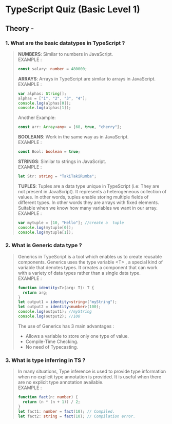 # TypeScript Quiz (Basic Level 1)

## Theory -

### 1. What are the basic datatypes in TypeScript ?

> **NUMBERS**: Similar to numbers in JavaScript.<br>
> EXAMPLE :
>
> ```ts
> const salary: number = 480000;
> ```
>
> **ARRAYS**: Arrays in TypeScript are similar to arrays in JavaScript.<br>
> EXAMPLE :
>
> ```ts
> var alphas: String[];
> alphas = ["1", "2", "3", "4"];
> console.log(alphas[0]);
> console.log(alphas[1]);
> ```
>
> Another Example:
>
> ```ts
> const arr: Array<any> = [68, true, "cherry"];
> ```
>
> **BOOLEANS**: Work in the same way as in JavaScript.<br>
> EXAMPLE :
>
> ```ts
> const Bool: boolean = true;
> ```
>
> **STRINGS**: Similar to strings in JavaScript.<br>
> EXAMPLE :
>
> ```ts
> let Str: string = "TakiTakiRumba";
> ```
>
> **TUPLES**: Tuples are a data type unique in TypeScript (i.e: They are not present in JavaScript). It represents a heterogeneous collection of values. In other words, tuples enable storing multiple fields of different types. In other words they are arrays with fixed elements. Suitable when we know how many variables we want in our array.<br>
> EXAMPLE :
>
> ```ts
> var mytuple = [10, "Hello"]; //create a  tuple
> console.log(mytuple[0]);
> console.log(mytuple[1]);
> ```

### 2. What is Generic data type ?

> Generics in TypeScript is a tool which enables us to create reusable components. Generics uses the type variable \<T> , a special kind of variable that denotes types. It creates a component that can work with a variety of data types rather than a single data type.<br>
> EXAMPLE :
>
> ```ts
> function identity<T>(arg: T): T {
>   return arg;
> }
> let output1 = identity<string>("myString");
> let output2 = identity<number>(100);
> console.log(output1); //myString
> console.log(output2); //100
> ```
>
> The use of Generics has 3 main advantages :
>
> - Allows a variable to store only one type of value.
> - Compile-Time Checking.
> - No need of Typecasting.

### 3. What is type inferring in TS ?

> In many situations, Type inference is used to provide type information when no explicit type annotation is provided. It is useful when there are no explicit type annotation available.<br>
> EXAMPLE :
>
> ```ts
> function fact(n: number) {
>   return (n * (n + 1)) / 2;
> }
> let fact1: number = fact(10); // Compiled.
> let fact2: string = fact(10); // Compilation error.
> ```

